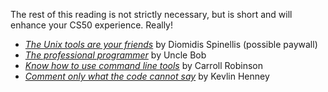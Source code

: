 The rest of this reading is not strictly necessary, but is short and will enhance your CS50 experience. Really!

- *[The Unix tools are your friends](https://github.com/97-things/97-things-every-programmer-should-know/blob/master/en/thing_88/README.md)*
by Diomidis Spinellis (possible paywall)
- *[The professional programmer](https://github.com/97-things/97-things-every-programmer-should-know/blob/master/en/thing_67/README.md)*
by Uncle Bob
- *[Know how to use command line tools](https://github.com/97-things/97-things-every-programmer-should-know/blob/master/en/thing_43/README.md)*
by Carroll Robinson
- *[Comment only what the code cannot say](https://github.com/97-things/97-things-every-programmer-should-know/blob/master/en/thing_17/README.md)*
by Kevlin Henney

